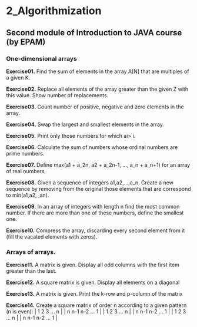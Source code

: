 # 2_Algorithmization
## Second module of Introduction to JAVA course (by EPAM)
### One-dimensional arrays
**Exercise01.** Find the sum of elements in the array A[N] that are multiples of a given K.

**Exercise02.** Replace all elements of the array greater than the given Z with this value. Show number of replacements.

**Exercise03.** Count number of positive, negative and zero elements in the array.

**Exercise04.** Swap the largest and smallest elements in the array.

**Exercise05.** Print only those numbers for which ai> i.

**Exercise06.** Calculate the sum of numbers whose ordinal numbers are prime numbers.

**Exercise07.** Define max(a1 + a_2n, a2 + a_2n-1, ..., a_n + a_n+1) for an array of real numbers

**Exercise08.** Given a sequence of integers a1,a2,...,a_n. Create a new sequence by removing from the original those elements that are correspond to min(a1,a2, ,an).

**Exercise09.** In an array of integers with length n find the most common number. If there are more than one of these numbers, define the smallest one.

**Exercise10.** Compress the array, discarding every second element from it (fill the vacated elements with zeros).

### Arrays of arrays.

**Exercise11.** A matrix is given. Display all odd columns with the first item greater than the last.

**Exercise12.** A square matrix is given. Display all elements on a diagonal

**Exercise13.** A matrix is given. Print the k-row and p-column of the matrix

**Exercise14.** Create a square matrix of order n according to a given pattern (n is even):
        | 1	2	3	...	n     |
        | n	n-1	n-2	...	1 |
        | 1	2	3	...	n     |
        | n	n-1	n-2	...	1 |
        | 1	2	3	...	n     |
        | n	n-1	n-2	...	1 |
        
